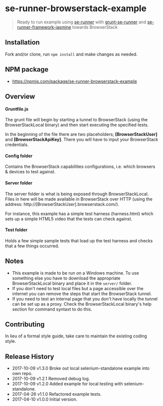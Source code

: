 # se-runner-browserstack-example

> Ready to run example using [se-runner](https://github.com/Hyddan/se-runner#readme) with [grunt-se-runner](https://github.com/Hyddan/grunt-se-runner#readme) and [se-runner-framework-jasmine](https://github.com/Hyddan/se-runner-framework-jasmine#readme) towards BrowserStack

## Installation
Fork and/or clone, run `npm install` and make changes as needed.

## NPM package
* https://npmjs.com/package/se-runner-browserstack-example

## Overview
#### Gruntfile.js
The grunt file will begin by starting a tunnel to BrowserStack (using the BrowserStackLocal binary) and then start executing the specified tests.

In the beginning of the file there are two placeholders; **[BrowserStackUser]** and **[BrowserStackApiKey]**. There you will have to input your BrowserStack credentials.

#### Config folder
Contains the BrowserStack capabilities configurations, i.e. which browsers & devices to test against.

#### Server folder
The server folder is what is being exposed through BrowserStackLocal. Files in here will be made available in BrowserStack over HTTP (using the address: http://[BrowserStackUser].browserstack.com/).

For instance, this example has a simple test harness (harness.html) which sets up a simple HTML5 video that the tests can check against.

#### Test folder
Holds a few simple sample tests that load up the test harness and checks that a few things occurred.

## Notes
* This example is made to be run on a Windows machine. To use something else you have to download the appropriate BrowserStackLocal binary and place it in the `server/` folder.
* If you don't need to test local files but a page accessible over the internet you can remove the steps that start the BrowserStack tunnel.
* If you need to test an internal page that you don't have locally the tunnel can be set up as a proxy. Check the BrowserStackLocal binary's help section for command syntaxt to do this.

## Contributing
In lieu of a formal style guide, take care to maintain the existing coding style.

## Release History

 * 2017-10-09   v1.3.0   Broke out local selenium-standalone example into own repo.
 * 2017-10-09   v1.2.1   Removed debug log.
 * 2017-10-09   v1.2.0   Added example for local testing with selenium-standalone.
 * 2017-04-26   v1.1.0   Refactored example tests.
 * 2017-04-10   v1.0.0   Initial version.